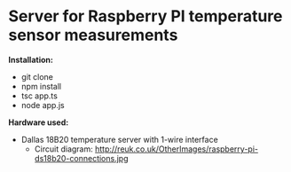 # Server for Raspberry PI temperature sensor measurements
 
**Installation:**
 * git clone
 * npm install
 * tsc app.ts
 * node app.js
 
**Hardware used:**
 * Dallas 18B20 temperature server with 1-wire interface
    * Circuit diagram:
      http://reuk.co.uk/OtherImages/raspberry-pi-ds18b20-connections.jpg